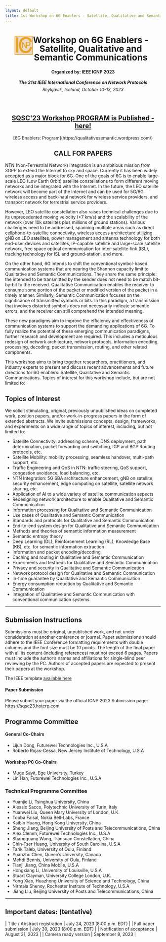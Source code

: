 ```yaml
---
layout: default
title: 1st Workshop on 6G Enablers - Satellite, Qualitative and Semantic Communications
---
```

<!-- <h1 style="text-align: center;">1st Workshop on New IP and Beyond</h1> -->

<div style="clear: both;">
  <div style="float: left; padding-left:30px">
    <img src="assets/img/icnp_logo.png" width='60' height='YYY' alt="">
  </div>
  <div>
    <h1 style="text-align: center; padding-right:40px; line-height:1em;">Workshop on 6G Enablers - Satellite, Qualitative and Semantic Communications </h1>
  </div>
</div>

<h4 style="text-align: center;line-height:2em;">Organized by: IEEE ICNP 2023</h4>
<h5 style="text-align: center; line-height:0em;">The 31st IEEE International Conference on Network Protocols</h5>
<h6 style="text-align: center;line-height:0em;">Reykjavik, Iceland, October 10-13, 2023</h6>

<div align="center">
<br>
<h2><a href="https://qualitativesemantic.wordpress.com/">SQSC'23 Workshop PROGRAM is Published - here!</a></h2>
  [6G Enablers: Program](https://qualitativesemantic.wordpress.com/)
<br>
</div>

<h2 style="text-align: center;">CALL FOR PAPERS</h2>

NTN (Non-Terrestrial Network) integration is an ambitious mission from 3GPP to extend the Internet to sky and space. Currently it has been widely accepted as a major block for 6G. One of the goals of 6G is to enable large-scale LEO (Low Earth Orbit) satellite constellations to form different moving networks and be integrated with the Internet. In the future, the LEO satellite network will become part of the Internet and can be used for 5G/6G wireless access and back-haul network for wireless service providers, and transport network for terrestrial service providers. 

However, LEO satellite constellation also raises technical challenges due to its unprecedented moving velocity (>7 km/s) and the scalability of the network (over 10k satellites plus millions of ground stations). Various challenges need to be addressed, spanning multiple areas such as direct cellphone-to-satellite connectivity, wireless access architecture utilizing gNB on LEO satellites, power management and antenna technology for both end-user devices and satellites, IP-capable satellite and large-scale satellite network, free space optical communication for inter-satellite-link (ISL), tracking technology for ISL and ground-station, and more.

On the other hand, 6G intends to shift the conventional symbol-based communication systems that are nearing the Shannon capacity limit to Qualitative and Semantic Communications. They share the same principle: the intended to be transmitted by the sender does not need to be match bit-by-bit to the received. Qualitative Communication enables the receiver to consume some portion of the packet or modified version of the packet in a timely manner. Similarly, Semantic Communication focuses on the significance of transmitted symbols or bits. In this paradigm, a transmission that involves distorted symbols does not necessarily indicate semantic errors, and the receiver can still comprehend the intended meaning. 

These new paradigms aim to improve the efficiency and effectiveness of communication systems to support the demanding applications of 6G. To fully realize the potential of these emerging communication paradigms, further research and development are required. This includes a meticulous redesign of network architecture, network protocols, information encoding, processing, decoding, packet transmission, routing, and other related components.

This workshop aims to bring together researchers, practitioners, and industry experts to present and discuss recent advancements and future directions for 6G enablers: Satellite, Qualitative and Semantic Communications. Topics of interest for this workshop include, but are not limited to:

## Topics of Interest

We solicit stimulating, original, previously unpublished ideas on completed work, position papers, and/or work-in-progress papers in the form of extended abstracts. We invite submissions concepts, design, frameworks, and experiments on a wide range of topics of interest, including, but not limited to:

- Satellite Connectivity: addressing scheme, DNS deployment, path determination, packet forwarding and switching, IGP and BGP Routing protocols, etc.
- Satellite Mobility: mobility processing, seamless handover, multi-path support, etc.
- Traffic Engineering and QoS in NTN: traffic steering, QoS support, congestion avoidance, load balancing, etc.
- NTN Integration: 5G SBA architecture enhancement, gNB on satellite, security enhancement, edge computing on satellite, satellite network sharing, etc.
- Application of AI to a wide variety of satellite communication aspects
- Redesigning network architecture to enable Qualitative and Semantic Communication
- Information processing for Qualitative and Semantic Communication
- Use cases of Qualitative and Semantic Communication 
- Standards and protocols for Qualitative and Semantic Communication
- End-to-end system design for Qualitative and Semantic Communication
- Methods and theories of semantic information measurement
- Semantic entropy theory
- Deep Learning (DL), Reinforcement Learning (RL), Knowledge Base (KB), etc. for semantic information extraction
- Information and packet encoding/decoding
- Caching and routing in Qualitative and Semantic Communication
- Experiments and testbeds for Qualitative and Semantic Communication
- Privacy and security in Qualitative and Semantic Communication
- Network protocol design for Qualitative and Semantic Communication 
- In-time guarantee by Qualitative and Semantic Communication
- Energy consumption reduction by Qualitative and Semantic Communication
- Integration of Qualitative and Semantic Communication with conventional communication systems

----

## Submission Instructions

Submissions must be original, unpublished work, and not under consideration at another conference or journal. Paper submissions should adhere to the IEEE Conference formatting requirements  with double columns and the font size must be 10 points. The length of the final paper with all its content (including references) must not exceed 6 pages. Papers must include the author’s names and affiliations for single-blind peer reviewing by the PC. Authors of accepted papers are expected to present their papers at the workshop.

The IEEE template [available here](https://www.ieee.org/conferences/publishing/templates.html)

#### Paper Submission

Please submit your paper via the official ICNP 2023 Submission page: https://sqsc23.hotcrp.com

## Programme Committee


#### General Co-Chairs

- Lijun Dong, Futurewei Technologies Inc., U.S.A
- Roberto Rojas-Cessa, New Jersey Institute of Technology, U.S.A

#### Workshop PC Co-Chairs

- Muge Sayit, Ege University, Turkey
- Lin Han, Futurewei Technologies Inc., U.S.A

### Technical Programme Committee

- Yuanjie Li, Tsinghua University, China
- Alessio Sacco, Polytechnic University of Turin, Italy
- Yuanwei Liu, Queen Mary University of London, U.K.
- Tooba Faisal, Nokia Bell-Labs, France
- Kaibin Huang, Hong Kong University, China
- Sheng Jiang, Beijing University of Posts and Telecommunications, China
- Alex Clemm, Futurewei Technologies Inc., U.S.A
- Shangguang Wang, Tiansuan Constellation, China
- Chin-Tser Huang, University of South Carolina, U.S.A
- Tarik Taleb, University of Oulu, Finland
- Yuanzhu Chen, Queen’s University, Canada
- Mehdi Bennis, University of Oulu, Finland
- Tianji Jiang, China Mobile, U.S.A
- Hongxiang Li, University of Louisville, U.S.A
- Stuart Clayman, University College London, U.K.
- Yong Xiao, Huazhong University of Science and Technology, China
- Nirmala Shenoy, Rochester Institute of Technology, U.S.A
- Jiang Liu, Beijing University of Posts and Telecommunications, China
---

## Important dates: (tentative)

| Title / Abstract registration	| July 24, 2023 (8:00 p.m. EDT) |
| Full paper submission	| July 30, 2023 (8:00 p.m. EDT) |
| Notification of acceptance |	August 31, 2023 |
| Camera ready version | 	September 8, 2023 |
